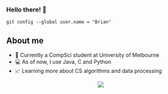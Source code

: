 ### Hello there! :wave: 
`git config --global user.name = "Brian"`
## About me
<ul>
  <li> 🎒 Currently a CompSci student at University of Melbourne </li>
  <li> 💻 As of now, I use Java, C and Python </li>
  <li> 📈 Learning more about CS algorithms and data processing </li>
</ul> 
<p align="center"> <img src="https://user-images.githubusercontent.com/76241135/110472451-7d453400-8131-11eb-9373-37a5e62921c3.jpg"> </p>
